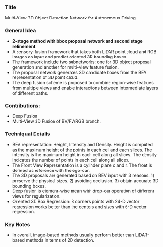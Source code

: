 ### Title
Multi-View 3D Object Detection Network for Autonomous Driving

### General Idea
* **2-stage method with bbox proposal network and second stage refinement**
* A sensory-fusion framework that takes both LiDAR point cloud and RGB images as input and predict oriented 3D bounding boxes. 
* The framework include two subnetworks: one for 3D object proposal generation and another for multi-view feature fusion. 
* The proposal network generates 3D candidate boxes from the BEV representation of 3D point cloud. 
* The deep fusion scheme is proposed to combine region-wise featrues from multiple views and enable interactions between intermediate layers of different paths. 

### Contributions:
* Deep Fusion
* Multi-View 3D Fusion of BV/FV/RGB branch.

### Techniqual Details
* BEV representation: Height, Intensity and Density. Height is computed as the maximum height of the points in each cell and each slices. The intensity is the maximum height in each cell along all slices. The density indicates the number of points in each cell along all slices. 
* The Front View Representation is a cylinder plane c and r. The front is defined as reference with the ego-car. 
* The 3D proposals are generated based on BEV input with 3 reasons. 1) preserve the physical sizes. 2) avoiding occlusion. 3) obtain accurate 3D bounding boxes. 
* Deep fusion is element-wise mean with drop-out operation of different views for regularization.
* Oriented 3D Box Regression: 8 corners points with 24-D vector regression works better than the centers and sizes with 6-D vector regression. 

### Key Notes
* In overall, image-based methods usually perform better than LiDAR-based methods in terms of 2D detection. 


